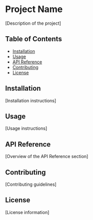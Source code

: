# Project Name

[Description of the project]

## Table of Contents
- [Installation](#installation)
- [Usage](#usage)
- [API Reference](#api-reference)
- [Contributing](#contributing)
- [License](#license)

## Installation
[Installation instructions]

## Usage
[Usage instructions]

## API Reference
[Overview of the API Reference section]

## Contributing
[Contributing guidelines]

## License
[License information]
